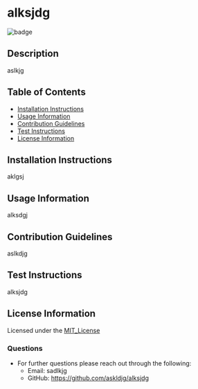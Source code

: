 # alksjdg

![badge](https://img.shields.io/badge/License-MIT_License-brightgreen)    
## Description
aslkjg

## Table of Contents
* [Installation Instructions](#installation-instructions)
* [Usage Information](#usage-information)
* [Contribution Guidelines](#contribution-guidelines)
* [Test Instructions](#test-instructions)
* [License Information](#license-information)


## Installation Instructions
aklgsj

## Usage Information
alksdgj

## Contribution Guidelines
aslkdjg

## Test Instructions
alksjdg

## License Information

Licensed under the [MIT_License](LICENSE)

### Questions
- For further questions please reach out through the following:
    - Email: sadlkjg
    - GitHub: https://github.com/askldjg/alksjdg